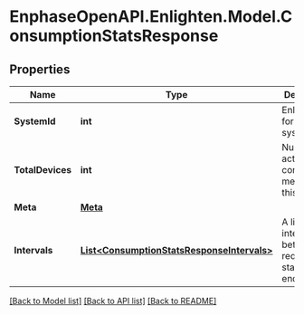 # EnphaseOpenAPI.Enlighten.Model.ConsumptionStatsResponse

## Properties

Name | Type | Description | Notes
------------ | ------------- | ------------- | -------------
**SystemId** | **int** | Enlighten ID for this system. | 
**TotalDevices** | **int** | Number of active consumption meters for this system. | 
**Meta** | [**Meta**](Meta.md) |  | 
**Intervals** | [**List&lt;ConsumptionStatsResponseIntervals&gt;**](ConsumptionStatsResponseIntervals.md) | A list of intervals between the requested start and end times. | 

[[Back to Model list]](../README.md#documentation-for-models) [[Back to API list]](../README.md#documentation-for-api-endpoints) [[Back to README]](../README.md)

